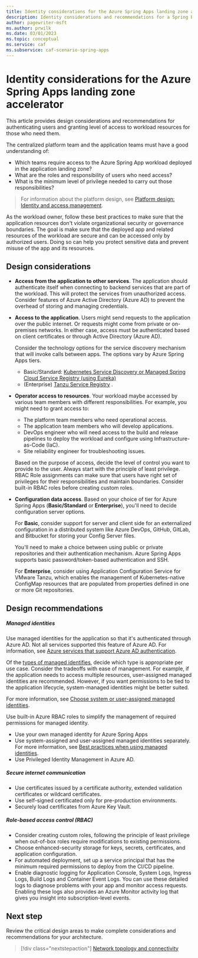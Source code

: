 ```yaml
---
title: Identity considerations for the Azure Spring Apps landing zone accelerator
description: Identity considerations and recommendations for a Spring Boot workload.
author: pagewriter-msft
ms.author: prwilk
ms.date: 03/01/2023
ms.topic: conceptual
ms.service: caf
ms.subservice: caf-scenario-spring-apps
---
```


# Identity considerations for the Azure Spring Apps landing zone accelerator

This article provides design considerations and recommendations for authenticating users and granting level of access to workload resources for those who need them. 

The centralized platform team and the application teams must have a good understanding of:

- Which teams require access to the Azure Spring App workload deployed in the application landing zone?
- What are the roles and responsibility of users who need access?
- What is the minimum level of privilege needed to carry out those responsibilities?

> For information about the platform design, see [Platform design: Identity and access management](/azure/cloud-adoption-framework/ready/landing-zone/design-area/identity-access).

As the workload owner, follow these best practices to make sure that the application resources don't violate organizational security or governance boundaries. The goal is make sure that the deployed app and related resources of the workload are secure and can be accessed only by authorized users. Doing so can help you protect sensitive data and prevent misuse of the app and its resources.

## Design considerations

- **Access from the application to other services**. The application should authenticate itself when connecting to backend services that are part of the workload. This will protect the services from unauthorized access. Consider features of Azure Active Directory (Azure AD) to prevent the overhead of storing and managing credentials. 

- **Access to the application**. Users might send requests to the application over the public internet. Or requests might come from private or on-premises networks. In either case, access must be authenticated based on client certificates or through Active Directory (Azure AD). 

	Consider the technology options for the service discovery mechanism that will invoke calls between apps. The options vary by Azure Spring Apps tiers. 

    - Basic/Standard: [Kubernetes Service Discovery or  Managed Spring Cloud Service Registry (using Eureka)](/azure/spring-apps/how-to-service-registration?pivots=programming-language-java)
    - (Enterprise) [Tanzu Service Registry](/azure/spring-apps/how-to-enterprise-service-registry) . 

	
- **Operator access to resources**. Your workload maybe accessed by various team members with different responsibilities. For example, you might need to grant access to: 

	- The platform team members who need operational access.
	- The application team members who will develop applications.
	- DevOps engineer who will need access to the build and release pipelines to deploy the workload and configure using Infrastructure-as-Code (IaC).
	- Site reliability engineer for troubleshooting issues.

	Based on the purpose of access, decide the level of control you want to provide to the user. Always start with the principle of least privilege. RBAC Role assignments can make sure that users have right set of privileges for their responsibilities and maintain boundaries. Consider built-in RBAC roles before creating custom roles. 

- **Configuration data access**. Based on your choice of tier for Azure Spring Apps (**Basic/Standard** or **Enterprise**), you'll need to decide configuration server options. 

	For **Basic**, consider support for server and client side for an externalized configuration in a distributed system like Azure DevOps, GitHub, GitLab, and Bitbucket for storing your Config Server files. 

	You'll need to make a choice between using public or private repositories and their authentication mechanism. Azure Spring Apps supports basic password/token-based authentication and SSH.
		
	For **Enterprise**, consider using Application Configuration Service for VMware Tanzu, which enables the management of Kubernetes-native ConfigMap resources that are populated from properties defined in one or more Git repositories.


## Design recommendations

##### Managed identities

Use managed identities for the application so that it's authenticated through Azure AD. Not all services supported this feature of Azure AD. For information, see [Azure services that support Azure AD authentication](/azure/active-directory/managed-identities-azure-resources/services-azure-active-directory-support).


Of the [types of managed identifies](/azure/active-directory/managed-identities-azure-resources/overview#managed-identity-types), decide which type is appropriate per use case. Consider the tradeoffs with ease of management. For example, if the application needs to access multiple resources, user-assigned managed identities are recommended. However, if you want permissions to be tied to the application lifecycle, system-managed identities might be better suited. 

For more information, see [Choose system or user-assigned managed identities](/azure/active-directory/managed-identities-azure-resources/managed-identity-best-practice-recommendations#choosing-system-or-user-assigned-managed-identities).

Use built-in Azure RBAC roles to simplify the management of required permissions for managed identity.

- Use your own managed identity for Azure Spring Apps
- Use system-assigned and user-assigned managed identities separately. For more information, see [Best practices when using managed identities](/azure/spring-apps/how-to-use-managed-identities?pivots=sc-standard-tier#best-practices-when-using-managed-identities). 
- Use Privileged Identity Management in Azure AD.

##### Secure internet communication

- Use certificates issued by a certificate authority, extended validation certificates or wildcard certificates.
- Use self-signed certificated only for pre-production environments.
- Securely load certificates from Azure Key Vault.

##### Role-based access control (RBAC)

- Consider creating custom roles, following the principle of least privilege when out-of-box roles require modifications to existing permissions. 
- Choose enhanced-security storage for keys, secrets, certificates, and application configuration.
- For automated deployment, set up a service principal that has the minimum required permissions to deploy from the CI/CD pipeline.
- Enable diagnostic logging for Application Console, System Logs, Ingress Logs, Build Logs and Container Event Logs. You can use these detailed logs to diagnose problems with your app and monitor access requests. Enabling these logs also provides an Azure Monitor activity log that gives you insight into subscription-level events.

## Next step

Review the critical design areas to make complete considerations and recommendations for your architecture. 

> [!div class="nextstepaction"] 
> [Network topology and connectivity](./network-topology-and-connectivity.md)
